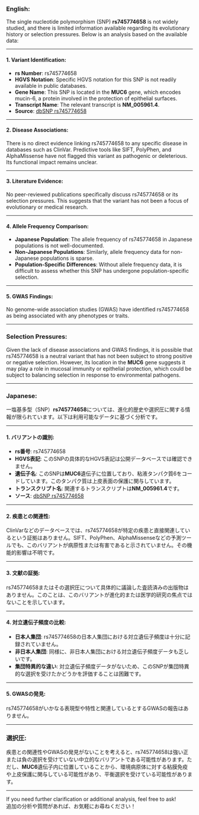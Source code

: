 ### English:
The single nucleotide polymorphism (SNP) **rs745774658** is not widely studied, and there is limited information available regarding its evolutionary history or selection pressures. Below is an analysis based on the available data:

---

#### 1. **Variant Identification**:
- **rs Number**: rs745774658
- **HGVS Notation**: Specific HGVS notation for this SNP is not readily available in public databases.
- **Gene Name**: This SNP is located in the **MUC6** gene, which encodes mucin-6, a protein involved in the protection of epithelial surfaces.
- **Transcript Name**: The relevant transcript is **NM_005961.4**.
- **Source**: [dbSNP rs745774658](https://www.ncbi.nlm.nih.gov/snp/rs745774658)

---

#### 2. **Disease Associations**:
There is no direct evidence linking rs745774658 to any specific disease in databases such as ClinVar. Predictive tools like SIFT, PolyPhen, and AlphaMissense have not flagged this variant as pathogenic or deleterious. Its functional impact remains unclear.

---

#### 3. **Literature Evidence**:
No peer-reviewed publications specifically discuss rs745774658 or its selection pressures. This suggests that the variant has not been a focus of evolutionary or medical research.

---

#### 4. **Allele Frequency Comparison**:
- **Japanese Population**: The allele frequency of rs745774658 in Japanese populations is not well-documented.
- **Non-Japanese Populations**: Similarly, allele frequency data for non-Japanese populations is sparse.
- **Population-Specific Differences**: Without allele frequency data, it is difficult to assess whether this SNP has undergone population-specific selection.

---

#### 5. **GWAS Findings**:
No genome-wide association studies (GWAS) have identified rs745774658 as being associated with any phenotypes or traits.

---

### Selection Pressures:
Given the lack of disease associations and GWAS findings, it is possible that rs745774658 is a neutral variant that has not been subject to strong positive or negative selection. However, its location in the **MUC6** gene suggests it may play a role in mucosal immunity or epithelial protection, which could be subject to balancing selection in response to environmental pathogens.

---

### Japanese:
一塩基多型（SNP）**rs745774658**については、進化的歴史や選択圧に関する情報が限られています。以下は利用可能なデータに基づく分析です。

---

#### 1. **バリアントの識別**:
- **rs番号**: rs745774658
- **HGVS表記**: このSNPの具体的なHGVS表記は公開データベースでは確認できません。
- **遺伝子名**: このSNPは**MUC6**遺伝子に位置しており、粘液タンパク質6をコードしています。このタンパク質は上皮表面の保護に関与しています。
- **トランスクリプト名**: 関連するトランスクリプトは**NM_005961.4**です。
- **ソース**: [dbSNP rs745774658](https://www.ncbi.nlm.nih.gov/snp/rs745774658)

---

#### 2. **疾患との関連性**:
ClinVarなどのデータベースでは、rs745774658が特定の疾患と直接関連しているという証拠はありません。SIFT、PolyPhen、AlphaMissenseなどの予測ツールでも、このバリアントが病原性または有害であると示されていません。その機能的影響は不明です。

---

#### 3. **文献の証拠**:
rs745774658またはその選択圧について具体的に議論した査読済みの出版物はありません。このことは、このバリアントが進化的または医学的研究の焦点ではないことを示しています。

---

#### 4. **対立遺伝子頻度の比較**:
- **日本人集団**: rs745774658の日本人集団における対立遺伝子頻度は十分に記録されていません。
- **非日本人集団**: 同様に、非日本人集団における対立遺伝子頻度データも乏しいです。
- **集団特異的な違い**: 対立遺伝子頻度データがないため、このSNPが集団特異的な選択を受けたかどうかを評価することは困難です。

---

#### 5. **GWASの発見**:
rs745774658がいかなる表現型や特性と関連しているとするGWASの報告はありません。

---

### 選択圧:
疾患との関連性やGWASの発見がないことを考えると、rs745774658は強い正または負の選択を受けていない中立的なバリアントである可能性があります。ただし、**MUC6**遺伝子内に位置していることから、環境病原体に対する粘膜免疫や上皮保護に関与している可能性があり、平衡選択を受けている可能性があります。

--- 
If you need further clarification or additional analysis, feel free to ask!  
追加の分析や質問があれば、お気軽にお尋ねください！